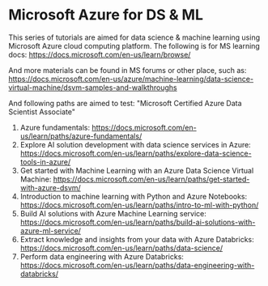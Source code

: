 # Microsoft Azure for DS & ML
This series of tutorials are aimed for data science &amp; machine learning using Microsoft Azure cloud computing platform.
The following is for MS learning docs: <https://docs.microsoft.com/en-us/learn/browse/>

And more materials can be found in MS forums or other place, such as: <https://docs.microsoft.com/en-us/azure/machine-learning/data-science-virtual-machine/dsvm-samples-and-walkthroughs>

And following paths are aimed to test: "Microsoft Certified Azure Data Scientist Associate"
1. Azure fundamentals: <https://docs.microsoft.com/en-us/learn/paths/azure-fundamentals/>
2. Explore AI solution development with data science services in Azure: <https://docs.microsoft.com/en-us/learn/paths/explore-data-science-tools-in-azure/>
3. Get started with Machine Learning with an Azure Data Science Virtual Machine: <https://docs.microsoft.com/en-us/learn/paths/get-started-with-azure-dsvm/>
4. Introduction to machine learning with Python and Azure Notebooks: <https://docs.microsoft.com/en-us/learn/paths/intro-to-ml-with-python/>
5. Build AI solutions with Azure Machine Learning service: <https://docs.microsoft.com/en-us/learn/paths/build-ai-solutions-with-azure-ml-service/>
6. Extract knowledge and insights from your data with Azure Databricks: <https://docs.microsoft.com/en-us/learn/paths/data-science/>
7. Perform data engineering with Azure Databricks: <https://docs.microsoft.com/en-us/learn/paths/data-engineering-with-databricks/>
